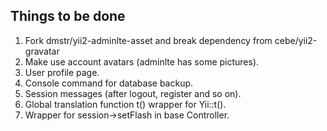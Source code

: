 Things to be done
-----------------

1. Fork dmstr/yii2-adminlte-asset and break dependency from cebe/yii2-gravatar
2. Make use account avatars (adminlte has some pictures).
3. User profile page.
4. Console command for database backup.
5. Session messages (after logout, register and so on).
6. Global translation function t() wrapper for Yii::t().
7. Wrapper for session->setFlash in base Controller.



